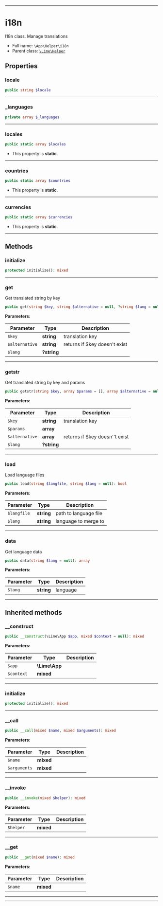 ***

# i18n

I18n class. Manage translations



* Full name: `\App\Helper\i18n`
* Parent class: [`\Lime\Helper`](../../Lime/Helper.md)



## Properties


### locale



```php
public string $locale
```






***

### _languages



```php
private array $_languages
```






***

### locales



```php
public static array $locales
```



* This property is **static**.


***

### countries



```php
public static array $countries
```



* This property is **static**.


***

### currencies



```php
public static array $currencies
```



* This property is **static**.


***

## Methods


### initialize



```php
protected initialize(): mixed
```











***

### get

Get translated string by key

```php
public get(string $key, string $alternative = null, ?string $lang = null): string
```








**Parameters:**

| Parameter | Type | Description |
|-----------|------|-------------|
| `$key` | **string** | translation key |
| `$alternative` | **string** | returns if $key doesn&#039;t exist |
| `$lang` | **?string** |  |




***

### getstr

Get translated string by key and params

```php
public getstr(string $key, array $params = [], array $alternative = null, ?string $lang = null): string
```








**Parameters:**

| Parameter | Type | Description |
|-----------|------|-------------|
| `$key` | **string** | translation key |
| `$params` | **array** |  |
| `$alternative` | **array** | returns if $key doesn&#039;&#039;t exist |
| `$lang` | **?string** |  |




***

### load

Load language files

```php
public load(string $langfile, string $lang = null): bool
```








**Parameters:**

| Parameter | Type | Description |
|-----------|------|-------------|
| `$langfile` | **string** | path to language file |
| `$lang` | **string** | language to merge to |




***

### data

Get language data

```php
public data(string $lang = null): array
```








**Parameters:**

| Parameter | Type | Description |
|-----------|------|-------------|
| `$lang` | **string** | language |




***


## Inherited methods


### __construct



```php
public __construct(\Lime\App $app, mixed $context = null): mixed
```








**Parameters:**

| Parameter | Type | Description |
|-----------|------|-------------|
| `$app` | **\Lime\App** |  |
| `$context` | **mixed** |  |




***

### initialize



```php
protected initialize(): mixed
```











***

### __call



```php
public __call(mixed $name, mixed $arguments): mixed
```








**Parameters:**

| Parameter | Type | Description |
|-----------|------|-------------|
| `$name` | **mixed** |  |
| `$arguments` | **mixed** |  |




***

### __invoke



```php
public __invoke(mixed $helper): mixed
```








**Parameters:**

| Parameter | Type | Description |
|-----------|------|-------------|
| `$helper` | **mixed** |  |




***

### __get



```php
public __get(mixed $name): mixed
```








**Parameters:**

| Parameter | Type | Description |
|-----------|------|-------------|
| `$name` | **mixed** |  |




***


***

